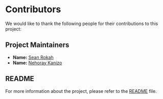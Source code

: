 # Contributors

We would like to thank the following people for their contributions to this project:

## Project Maintainers
- **Name:** [Sean Rokah](https://github.com/seanrokah) 
- **Name:** [Nehoray Kanizo](https://github.com/NehorayK)
## README

For more information about the project, please refer to the [README](../README.md) file.
